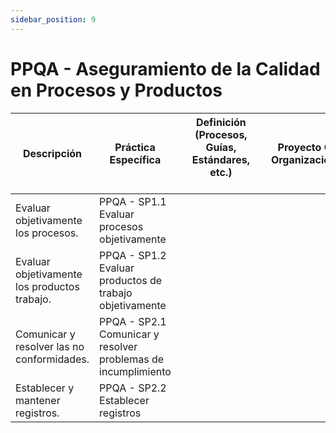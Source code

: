 ```yaml
---
sidebar_position: 9
---
```


# PPQA - Aseguramiento de la Calidad en Procesos y Productos

| Descripción                                  | Práctica Específica                                           | Definición (Procesos, Guías, Estándares, etc.) 　　　　　　　　 | Proyecto CR Organizacional | Proyecto Zeitgeist | Proyecto Departamental |
| -------------------------------------------- | ------------------------------------------------------------- | ---------------------------------------------- | -------------------------- | ------------------ | ---------------------- |
| Evaluar objetivamente los procesos.          | PPQA - SP1.1 Evaluar procesos objetivamente                   |                                                |                            |                    |                        |
| Evaluar objetivamente los productos trabajo. | PPQA - SP1.2 Evaluar productos de trabajo objetivamente       |                                                |                            |                    |                        |
| Comunicar y resolver las no conformidades.   | PPQA - SP2.1 Comunicar y resolver problemas de incumplimiento |                                                |                            |                    |                        |
| Establecer y mantener registros.             | PPQA - SP2.2 Establecer registros                             |                                                |                            |                    |                        |
